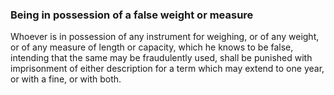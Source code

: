### Being in possession of a false weight or measure

Whoever is in possession of any instrument for weighing, or of any weight, or of any measure of length or capacity, which he knows to be false, intending that the same may be fraudulently used, shall be punished with imprisonment of either description for a term which may extend to one year, or with a fine, or with both.
